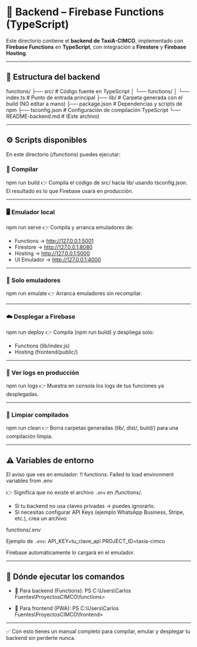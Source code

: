 # 🚀 Backend – Firebase Functions (TypeScript)

Este directorio contiene el **backend de TaxiA-CIMCO**, implementado con **Firebase Functions** en **TypeScript**, con integración a **Firestore** y **Firebase Hosting**.

---

## 📂 Estructura del backend

functions/
├── src/              # Código fuente en TypeScript
│   └── functions/
│       └── index.ts  # Punto de entrada principal
├── lib/              # Carpeta generada con el build (NO editar a mano)
├── package.json      # Dependencias y scripts de npm
├── tsconfig.json     # Configuración de compilación TypeScript
└── README-backend.md # (Este archivo)

---

## ⚙️ Scripts disponibles

En este directorio (/functions) puedes ejecutar:

### 🔨 Compilar
npm run build
👉 Compila el código de src/ hacia lib/ usando tsconfig.json.  
El resultado es lo que Firebase usará en producción.

---

### 🖥️ Emulador local
npm run serve
👉 Compila y arranca emuladores de:
- Functions → http://127.0.0.1:5001  
- Firestore → http://127.0.0.1:8080  
- Hosting   → http://127.0.0.1:5000  
- UI Emulador → http://127.0.0.1:4000  

---

### 🧪 Solo emuladores
npm run emulate
👉 Arranca emuladores sin recompilar.

---

### ☁️ Desplegar a Firebase
npm run deploy
👉 Compila (npm run build) y despliega solo:
- Functions (lib/index.js)
- Hosting (frontend/public/)

---

### 📜 Ver logs en producción
npm run logs
👉 Muestra en consola los logs de tus funciones ya desplegadas.

---

### 🧹 Limpiar compilados
npm run clean
👉 Borra carpetas generadas (lib/, dist/, build/) para una compilación limpia.

---

## ⚠️ Variables de entorno

El aviso que ves en emulador:
!! functions: Failed to load environment variables from .env

👉 Significa que no existe el archivo `.env` en /functions/.  
- Si tu backend no usa claves privadas → puedes ignorarlo.  
- Si necesitas configurar API Keys (ejemplo WhatsApp Business, Stripe, etc.), crea un archivo:

functions/.env

Ejemplo de `.env`:
API_KEY=tu_clave_api
PROJECT_ID=taxia-cimco

Firebase automáticamente lo cargará en el emulador.

---

## 📌 Dónde ejecutar los comandos

- 📍 Para backend (Functions):
PS C:\Users\Carlos Fuentes\ProyectosCIMCO\functions>

- 📍 Para frontend (PWA):
PS C:\Users\Carlos Fuentes\ProyectosCIMCO\frontend>

---

✅ Con esto tienes un manual completo para compilar, emular y desplegar tu backend sin perderte nunca.
